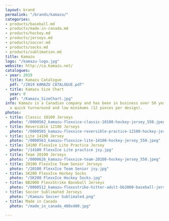 ```yaml
---
layout: brand
permalink: "/brands/kamazu/"
categories:
- products/baseball.md
- products/made-in-canada.md
- products/hockey.md
- products/jerseys.md
- products/soccer.md
- products/socks.md
- products/sublimation.md
title: Kamazu
logo: "/kamazu-logo.jpg"
website: http://ca.kamazu.net/
catalogues:
- year: 2019
  title: Kamazu Catalogue
  pdf: "/2019 KAMAZU CATALOGUE.pdf"
- title: Kamazu Size Chart
  year: 0
  pdf: "/Kamazu_SizeChart.jpg"
info: Kamazu is a Canadian company and has been in business over 50 years. They have
  a quick turnaround and low minimums (12 pieces per design).
photos:
- title: Classic 10100 Jerseys
  photo: "/0000562_kamazu-flexxice-classic-10100-hockey-jersey_550.jpeg"
- title: Reversible 12100 Jerseys
  photo: "/0000565_kamazu-flexxice-reversible-practice-12100-hockey-jersey_550.jpeg"
- title: Lite 14100 Jersey
  photo: "/0000563_kamazu-flexxice-lite-14100-hockey-jersey_550.jpeg"
- title: 14100 FlexxIce Lite Practice Jersey
  photo: "/14100 FlexxIce Lite practice jsy.jpg"
- title: Team 20100 Jerseys
  photo: "/0000626_kamazu-flexxice-team-20100-hockey-jersey_550.jpeg"
- title: 20100 FlexxIce Team Senior Jerseys
  photo: "/20100 FlexxIce Team Senior jsy.jpg"
- title: SK200 FlexxIce Hockey Socks
  photo: "/SK200 FlexxIce Hockey Socks.jpg"
- title: BB2000 FlexxStrike Baseball Jerseys
  photo: "/0000512_kamazu-flexxstrike-hitter-adult-bb2000-baseball-jersey_220.png"
- title: Soccer Sublimated Jerseys
  photo: "/Kamazu Soccer Sublimated.png"
- title: Made in Canada
  photo: "/made_in_canada_400x400.jpg"

---
```

